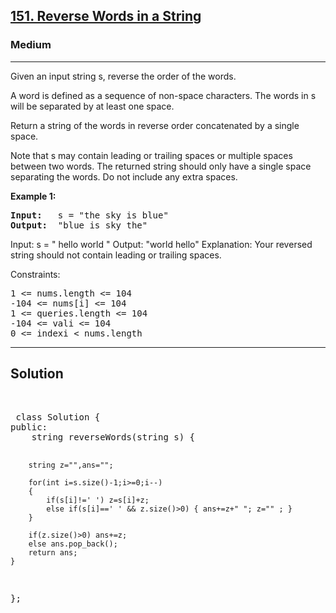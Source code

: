 
<h2><a href="https://leetcode.com/problems/reverse-words-in-a-string/description/">151. Reverse Words in a String</a></h2>
<h3>Medium</h3>
<hr>
<div><p>
Given an input string s, reverse the order of the words.

A word is defined as a sequence of non-space characters. The words in s will be separated by at least one space.

Return a string of the words in reverse order concatenated by a single space.

Note that s may contain leading or trailing spaces or multiple spaces between two words. The returned string should only have a single space separating the words. Do not include any extra spaces.

 
</p>


<p><strong>Example 1:</strong></p>
<pre><strong>Input:</strong>   s = "the sky is blue"
<strong>Output:</strong>  "blue is sky the"
</pre>

  
Input: s = "  hello world  "
Output: "world hello"
Explanation: Your reversed string should not contain leading or trailing spaces.

 

Constraints:
<pre>
1 <= nums.length <= 104
-104 <= nums[i] <= 104
1 <= queries.length <= 104
-104 <= vali <= 104
0 <= indexi < nums.length
</pre>
<hr>
 <h2><strong><b>Solution</b></strong></h2>
 <br>
 <pre>
 class Solution {
public:
    string reverseWords(string s) {
       
        string z="",ans="";
        
        for(int i=s.size()-1;i>=0;i--)
        {
            if(s[i]!=' ') z=s[i]+z;
            else if(s[i]==' ' && z.size()>0) { ans+=z+" "; z="" ; }
        }
        
        if(z.size()>0) ans+=z;
        else ans.pop_back();
        return ans;
    }
};
          
 </pre>

